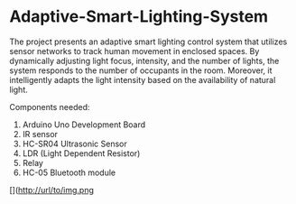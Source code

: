 # Adaptive-Smart-Lighting-System

The project presents an adaptive smart lighting control system that utilizes sensor networks to track human movement in enclosed spaces. By dynamically adjusting light focus, intensity, and the number of lights, the system responds to the number of occupants in the room. Moreover, it intelligently adapts the light intensity based on the availability of natural light.

Components needed:
1. Arduino Uno Development Board
2. IR sensor
3. HC-SR04 Ultrasonic Sensor
4. LDR (Light Dependent Resistor)
5. Relay
6. HC-05 Bluetooth module


[]([http://url/to/img.png](https://github.com/soumyajitmitra77/Adaptive-Smart-Lighting-System/blob/b4be483658e661ceaa58de7149a8772c448cd170/Screenshot%202023-08-05%20at%2011.53.32.png
)
